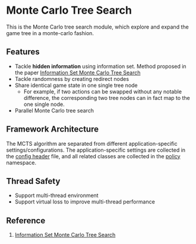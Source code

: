 # Monte Carlo Tree Search

This is the Monte Carlo tree search module, which explore and expand the game tree in a monte-carlo fashion.

## Features
* Tackle **hidden information** using information set. Method proposed in the paper [Information Set Monte Carlo Tree Search](http://eprints.whiterose.ac.uk/75048/1/CowlingPowleyWhitehouse2012.pdf)
* Tackle randomness by creating redirect nodes
* Share identical game state in one single tree node
  * For example, if two actions can be swapped without any notable difference, the corresponding two tree nodes can in fact map to the one single node.
* Parallel Monte Carlo tree search

## Framework Architecture
The MCTS algorithm are separated from different application-specific settings/configurations. The application-specific settings are collected in the [config header](./Config.h) file, and all related classes are collected in the [policy](./policy) namespace.

## Thread Safety
* Support multi-thread environment
* Support virtual loss to improve multi-thread performance

## Reference
1. [Information Set Monte Carlo Tree Search](http://eprints.whiterose.ac.uk/75048/1/CowlingPowleyWhitehouse2012.pdf)
